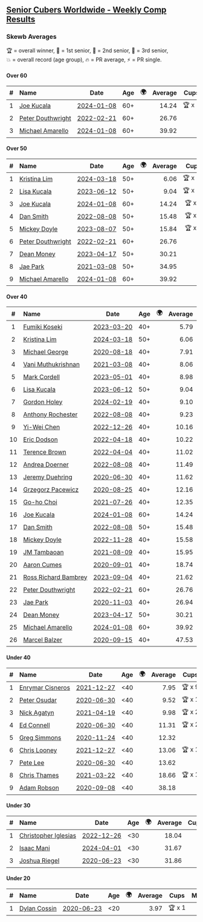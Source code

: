 <style>table {white-space: nowrap;}</style>
<link rel="stylesheet" type="text/css" href="/scw-comp/css/flags.css" />

## [Senior Cubers Worldwide - Weekly Comp Results](/scw-comp/results/)
### Skewb Averages

<span style="white-space: nowrap;">🏆 = overall winner</span>, <span style="white-space: nowrap;">🥇 = 1st senior</span>, <span style="white-space: nowrap;">🥈 = 2nd senior</span>, <span style="white-space: nowrap;">🥉 = 3rd senior</span>, <span style="white-space: nowrap;">💥 = overall record (age group)</span>, <span style="white-space: nowrap;">🔥 = PR average</span>, <span style="white-space: nowrap;">⚡ = PR single</span>.

#### Over 60

| # | Name | Date | Age | 🌍 | Average | Cups | Medals | Achievements | Video |
| :--: | :-- | :--: | :--: | :--: | --: | :--: | :-- | :-- | :-- |
| 1 | [Joe Kucala](../../persons/joe_kucala/skewb.md) | [2024-01-08](../../results/2024-01-08/skewb.md) | 60+ | <i class="flag flag-US" /> | 14.24 | 🏆 x 1 | 🥇 x 1, 🥈 x 1, 🥉 x 13 | 💥 x 5, 🔥 x 4, ⚡ x 5 | [Desktop](https://www.facebook.com/events/400079779140864/permalink/400646769084165) / [Mobile](https://m.facebook.com/events/400079779140864?view=permalink&id=400646769084165) |
| 2 | [Peter Douthwright](../../persons/peter_douthwright/skewb.md) | [2022-02-21](../../results/2022-02-21/skewb.md) | 60+ | <i class="flag flag-CA" /> | 26.76 |  |  | 💥 x 1, 🔥 x 1, ⚡ x 1 | [Desktop](https://www.facebook.com/622712395/videos/pcb.2888932434585988/1362527270930059) / [Mobile](https://m.facebook.com/622712395/videos/pcb.2888932434585988/1362527270930059) |
| 3 | [Michael Amarello](../../persons/michael_amarello/skewb.md) | [2024-01-08](../../results/2024-01-08/skewb.md) | 60+ | <i class="flag flag-US" /> | 39.92 |  |  | 🔥 x 1, ⚡ x 1 | |

#### Over 50

| # | Name | Date | Age | 🌍 | Average | Cups | Medals | Achievements | Video |
| :--: | :-- | :--: | :--: | :--: | --: | :--: | :-- | :-- | :-- |
| 1 | [Kristina Lim](../../persons/kristina_lim/skewb.md) | [2024-03-18](../../results/2024-03-18/skewb.md) | 50+ | <i class="flag flag-US" /> | 6.06 | 🏆 x 16 | 🥇 x 16, 🥉 x 1 | 💥 x 6, 🔥 x 8, ⚡ x 4 | [Desktop](https://www.facebook.com/1045330593/videos/1763457517484742) / [Mobile](https://m.facebook.com/1045330593/videos/1763457517484742) |
| 2 | [Lisa Kucala](../../persons/lisa_kucala/skewb.md) | [2023-06-12](../../results/2023-06-12/skewb.md) | 50+ | <i class="flag flag-US" /> | 9.04 | 🏆 x 10 | 🥇 x 12, 🥈 x 22, 🥉 x 8 | 💥 x 11, 🔥 x 11, ⚡ x 7 | [Desktop](https://www.facebook.com/events/252304080823510/permalink/260332823353969) / [Mobile](https://m.facebook.com/events/252304080823510?view=permalink&id=260332823353969) |
| 3 | [Joe Kucala](../../persons/joe_kucala/skewb.md) | [2024-01-08](../../results/2024-01-08/skewb.md) | 60+ | <i class="flag flag-US" /> | 14.24 | 🏆 x 1 | 🥇 x 1, 🥈 x 1, 🥉 x 13 | 💥 x 5, 🔥 x 4, ⚡ x 5 | [Desktop](https://www.facebook.com/events/400079779140864/permalink/400646769084165) / [Mobile](https://m.facebook.com/events/400079779140864?view=permalink&id=400646769084165) |
| 4 | [Dan Smith](../../persons/dan_smith/skewb.md) | [2022-08-08](../../results/2022-08-08/skewb.md) | 50+ | <i class="flag flag-US" /> | 15.48 | 🏆 x 3 | 🥇 x 3, 🥈 x 5, 🥉 x 4 | 💥 x 1, 🔥 x 6, ⚡ x 3 | [Desktop](https://www.facebook.com/events/1202320373645710/permalink/1204543590090055) / [Mobile](https://m.facebook.com/events/1202320373645710?view=permalink&id=1204543590090055) |
| 5 | [Mickey Doyle](../../persons/mickey_doyle/skewb.md) | [2023-08-07](../../results/2023-08-07/skewb.md) | 50+ | <i class="flag flag-US" /> | 15.84 | 🏆 x 2 | 🥇 x 2, 🥈 x 5, 🥉 x 5 | 🔥 x 8, ⚡ x 6 | [Desktop](https://www.facebook.com/events/666756165039562/permalink/672217807826731) / [Mobile](https://m.facebook.com/events/666756165039562?view=permalink&id=672217807826731) |
| 6 | [Peter Douthwright](../../persons/peter_douthwright/skewb.md) | [2022-02-21](../../results/2022-02-21/skewb.md) | 60+ | <i class="flag flag-CA" /> | 26.76 |  |  | 💥 x 1, 🔥 x 1, ⚡ x 1 | [Desktop](https://www.facebook.com/622712395/videos/pcb.2888932434585988/1362527270930059) / [Mobile](https://m.facebook.com/622712395/videos/pcb.2888932434585988/1362527270930059) |
| 7 | [Dean Money](../../persons/dean_money/skewb.md) | [2023-04-17](../../results/2023-04-17/skewb.md) | 50+ | <i class="flag flag-US" /> | 30.21 |  |  | 🔥 x 2, ⚡ x 2 | [Desktop](https://www.facebook.com/events/238970528738328/permalink/245790304723017) / [Mobile](https://m.facebook.com/events/238970528738328?view=permalink&id=245790304723017) |
| 8 | [Jae Park](../../persons/jae_park/skewb.md) | [2021-03-08](../../results/2021-03-08/skewb.md) | 50+ | <i class="flag flag-US" /> | 34.95 |  | 🥇 x 1, 🥈 x 9 | 💥 x 4, 🔥 x 6, ⚡ x 6 | [Desktop](https://www.facebook.com/events/430030294875923/permalink/436985344180418) / [Mobile](https://m.facebook.com/events/430030294875923?view=permalink&id=436985344180418) |
| 9 | [Michael Amarello](../../persons/michael_amarello/skewb.md) | [2024-01-08](../../results/2024-01-08/skewb.md) | 60+ | <i class="flag flag-US" /> | 39.92 |  |  | 🔥 x 1, ⚡ x 1 | |

#### Over 40

| # | Name | Date | Age | 🌍 | Average | Cups | Medals | Achievements | Video |
| :--: | :-- | :--: | :--: | :--: | --: | :--: | :-- | :-- | :-- |
| 1 | [Fumiki Koseki](../../persons/fumiki_koseki/skewb.md) | [2023-03-20](../../results/2023-03-20/skewb.md) | 40+ | <i class="flag flag-JP" /> | 5.79 | 🏆 x 25 | 🥇 x 25 | 💥 x 7, 🔥 x 7, ⚡ x 4 | [Desktop](https://www.facebook.com/events/171663595723883/permalink/177443195145923) / [Mobile](https://m.facebook.com/events/171663595723883?view=permalink&id=177443195145923) |
| 2 | [Kristina Lim](../../persons/kristina_lim/skewb.md) | [2024-03-18](../../results/2024-03-18/skewb.md) | 50+ | <i class="flag flag-US" /> | 6.06 | 🏆 x 16 | 🥇 x 16, 🥉 x 1 | 💥 x 6, 🔥 x 8, ⚡ x 4 | [Desktop](https://www.facebook.com/1045330593/videos/1763457517484742) / [Mobile](https://m.facebook.com/1045330593/videos/1763457517484742) |
| 3 | [Michael George](../../persons/michael_george/skewb.md) | [2020-08-18](../../results/2020-08-18/skewb.md) | 40+ | <i class="flag flag-GB" /> | 7.91 | 🏆 x 8 | 🥇 x 10 | 💥 x 4, 🔥 x 3, ⚡ x 2 | [Desktop](https://www.facebook.com/michael.george.545/videos/10214193835400177) / [Mobile](https://m.facebook.com/michael.george.545/videos/10214193835400177) |
| 4 | [Vani Muthukrishnan](../../persons/vani_muthukrishnan/skewb.md) | [2021-03-08](../../results/2021-03-08/skewb.md) | 40+ | <i class="flag flag-IN" /> | 8.06 | 🏆 x 2 | 🥇 x 2, 🥈 x 1 | 🔥 x 3, ⚡ x 3 | [Desktop](https://www.facebook.com/events/430030294875923/permalink/435828854296067) / [Mobile](https://m.facebook.com/events/430030294875923?view=permalink&id=435828854296067) |
| 5 | [Mark Cordell](../../persons/mark_cordell/skewb.md) | [2023-05-01](../../results/2023-05-01/skewb.md) | 40+ | <i class="flag flag-US" /> | 8.98 | 🏆 x 5 | 🥇 x 5, 🥈 x 8, 🥉 x 2 | 🔥 x 5, ⚡ x 6 | [Desktop](https://www.facebook.com/events/1407988503335303/permalink/1412365282897625) / [Mobile](https://m.facebook.com/events/1407988503335303?view=permalink&id=1412365282897625) |
| 6 | [Lisa Kucala](../../persons/lisa_kucala/skewb.md) | [2023-06-12](../../results/2023-06-12/skewb.md) | 50+ | <i class="flag flag-US" /> | 9.04 | 🏆 x 10 | 🥇 x 12, 🥈 x 22, 🥉 x 8 | 💥 x 11, 🔥 x 11, ⚡ x 7 | [Desktop](https://www.facebook.com/events/252304080823510/permalink/260332823353969) / [Mobile](https://m.facebook.com/events/252304080823510?view=permalink&id=260332823353969) |
| 7 | [Gordon Holey](../../persons/gordon_holey/skewb.md) | [2024-02-19](../../results/2024-02-19/skewb.md) | 40+ | <i class="flag flag-US" /> | 9.10 | 🏆 x 3 | 🥇 x 3, 🥈 x 6, 🥉 x 3 | 🔥 x 8, ⚡ x 5 | [Desktop](https://www.facebook.com/766997877/videos/783488979878723) / [Mobile](https://m.facebook.com/766997877/videos/783488979878723) |
| 8 | [Anthony Rochester](../../persons/anthony_rochester/skewb.md) | [2022-08-08](../../results/2022-08-08/skewb.md) | 40+ | <i class="flag flag-AU" /> | 9.23 | 🏆 x 3 | 🥇 x 5, 🥈 x 3 | 🔥 x 6, ⚡ x 5 | [Desktop](https://www.facebook.com/events/1202320373645710/permalink/1204742810070133) / [Mobile](https://m.facebook.com/events/1202320373645710?view=permalink&id=1204742810070133) |
| 9 | [Yi-Wei Chen](../../persons/yi_wei_chen/skewb.md) | [2022-12-26](../../results/2022-12-26/skewb.md) | 40+ | <i class="flag flag-TW" /> | 10.16 | 🏆 x 7 | 🥇 x 8, 🥉 x 2 | 🔥 x 4, ⚡ x 4 | [Desktop](https://www.facebook.com/events/1093949927944727/permalink/1099536930719360) / [Mobile](https://m.facebook.com/events/1093949927944727?view=permalink&id=1099536930719360) |
| 10 | [Eric Dodson](../../persons/eric_dodson/skewb.md) | [2022-04-18](../../results/2022-04-18/skewb.md) | 40+ | <i class="flag flag-US" /> | 10.22 | 🏆 x 10 | 🥇 x 12, 🥈 x 2, 🥉 x 1 | 🔥 x 6, ⚡ x 4 | [Desktop](https://www.facebook.com/events/566110581332467/permalink/574335010510024) / [Mobile](https://m.facebook.com/events/566110581332467?view=permalink&id=574335010510024) |
| 11 | [Terence Brown](../../persons/terence_brown/skewb.md) | [2022-04-04](../../results/2022-04-04/skewb.md) | 40+ | <i class="flag flag-NZ" /> | 11.02 |  | 🥈 x 2 | 🔥 x 1, ⚡ x 2 | [Desktop](https://www.facebook.com/events/1171138513621623/permalink/1174670813268393) / [Mobile](https://m.facebook.com/events/1171138513621623?view=permalink&id=1174670813268393) |
| 12 | [Andrea Doerner](../../persons/andrea_doerner/skewb.md) | [2022-08-08](../../results/2022-08-08/skewb.md) | 40+ | <i class="flag flag-DE" /> | 11.49 |  | 🥇 x 1, 🥈 x 1, 🥉 x 1 | 🔥 x 2, ⚡ x 2 | [Desktop](https://www.facebook.com/andrea.doerner.146/videos/1428521347661542) / [Mobile](https://m.facebook.com/andrea.doerner.146/videos/1428521347661542) |
| 13 | [Jeremy Duehring](../../persons/jeremy_duehring/skewb.md) | [2020-06-30](../../results/2020-06-30/skewb.md) | 40+ | <i class="flag flag-US" /> | 11.62 |  | 🥈 x 1 | 🔥 x 1, ⚡ x 1 | [Desktop](https://www.facebook.com/jeremy.duehring/videos/10160203751947846) / [Mobile](https://m.facebook.com/jeremy.duehring/videos/10160203751947846) |
| 14 | [Grzegorz Pacewicz](../../persons/grzegorz_pacewicz/skewb.md) | [2020-08-25](../../results/2020-08-25/skewb.md) | 40+ | <i class="flag flag-PL" /> | 12.16 | 🏆 x 1 | 🥇 x 1 | 🔥 x 1, ⚡ x 1 | [Desktop](https://www.facebook.com/events/335350317875490/permalink/340431677367354) / [Mobile](https://m.facebook.com/events/335350317875490?view=permalink&id=340431677367354) |
| 15 | [Go-ho Choi](../../persons/go_ho_choi/skewb.md) | [2021-07-26](../../results/2021-07-26/skewb.md) | 40+ | <i class="flag flag-KR" /> | 12.35 | 🏆 x 1 | 🥇 x 1 | 🔥 x 1, ⚡ x 1 | [Desktop](https://www.facebook.com/events/5895704557137692/permalink/5963588683682612) / [Mobile](https://m.facebook.com/events/5895704557137692?view=permalink&id=5963588683682612) |
| 16 | [Joe Kucala](../../persons/joe_kucala/skewb.md) | [2024-01-08](../../results/2024-01-08/skewb.md) | 60+ | <i class="flag flag-US" /> | 14.24 | 🏆 x 1 | 🥇 x 1, 🥈 x 1, 🥉 x 13 | 💥 x 5, 🔥 x 4, ⚡ x 5 | [Desktop](https://www.facebook.com/events/400079779140864/permalink/400646769084165) / [Mobile](https://m.facebook.com/events/400079779140864?view=permalink&id=400646769084165) |
| 17 | [Dan Smith](../../persons/dan_smith/skewb.md) | [2022-08-08](../../results/2022-08-08/skewb.md) | 50+ | <i class="flag flag-US" /> | 15.48 | 🏆 x 3 | 🥇 x 3, 🥈 x 5, 🥉 x 4 | 💥 x 1, 🔥 x 6, ⚡ x 3 | [Desktop](https://www.facebook.com/events/1202320373645710/permalink/1204543590090055) / [Mobile](https://m.facebook.com/events/1202320373645710?view=permalink&id=1204543590090055) |
| 18 | [Mickey Doyle](../../persons/mickey_doyle/skewb.md) | [2022-11-28](../../results/2022-11-28/skewb.md) | 40+ | <i class="flag flag-US" /> | 15.58 | 🏆 x 2 | 🥇 x 2, 🥈 x 5, 🥉 x 5 | 🔥 x 8, ⚡ x 6 | [Desktop](https://www.facebook.com/events/1804728823229042/permalink/1815728625462395) / [Mobile](https://m.facebook.com/events/1804728823229042?view=permalink&id=1815728625462395) |
| 19 | [JM Tambaoan](../../persons/jm_tambaoan/skewb.md) | [2021-08-09](../../results/2021-08-09/skewb.md) | 40+ | <i class="flag flag-PH" /> | 15.95 | 🏆 x 4 | 🥇 x 5, 🥈 x 9, 🥉 x 5 | 🔥 x 6, ⚡ x 5 | [Desktop](https://www.facebook.com/events/342027504219422/permalink/350830740005765) / [Mobile](https://m.facebook.com/events/342027504219422?view=permalink&id=350830740005765) |
| 20 | [Aaron Cumes](../../persons/aaron_cumes/skewb.md) | [2020-09-01](../../results/2020-09-01/skewb.md) | 40+ | <i class="flag flag-GB" /> | 18.74 |  | 🥈 x 4 | 🔥 x 4, ⚡ x 2 | [Desktop](https://www.facebook.com/events/2626236590959927/permalink/2627091540874432) / [Mobile](https://m.facebook.com/events/2626236590959927?view=permalink&id=2627091540874432) |
| 21 | [Ross Richard Bambrey](../../persons/ross_richard_bambrey/skewb.md) | [2023-09-04](../../results/2023-09-04/skewb.md) | 40+ | <i class="flag flag-GB" /> | 21.62 |  | 🥉 x 1 | 🔥 x 2, ⚡ x 2 | [Desktop](https://www.facebook.com/536706331/videos/674361374579172) / [Mobile](https://m.facebook.com/536706331/videos/674361374579172) |
| 22 | [Peter Douthwright](../../persons/peter_douthwright/skewb.md) | [2022-02-21](../../results/2022-02-21/skewb.md) | 60+ | <i class="flag flag-CA" /> | 26.76 |  |  | 💥 x 1, 🔥 x 1, ⚡ x 1 | [Desktop](https://www.facebook.com/622712395/videos/pcb.2888932434585988/1362527270930059) / [Mobile](https://m.facebook.com/622712395/videos/pcb.2888932434585988/1362527270930059) |
| 23 | [Jae Park](../../persons/jae_park/skewb.md) | [2020-11-03](../../results/2020-11-03/skewb.md) | 40+ | <i class="flag flag-US" /> | 26.94 |  | 🥇 x 1, 🥈 x 9 | 💥 x 4, 🔥 x 6, ⚡ x 6 | [Desktop](https://www.facebook.com/events/406412140373592/permalink/407131340301672) / [Mobile](https://m.facebook.com/events/406412140373592?view=permalink&id=407131340301672) |
| 24 | [Dean Money](../../persons/dean_money/skewb.md) | [2023-04-17](../../results/2023-04-17/skewb.md) | 50+ | <i class="flag flag-US" /> | 30.21 |  |  | 🔥 x 2, ⚡ x 2 | [Desktop](https://www.facebook.com/events/238970528738328/permalink/245790304723017) / [Mobile](https://m.facebook.com/events/238970528738328?view=permalink&id=245790304723017) |
| 25 | [Michael Amarello](../../persons/michael_amarello/skewb.md) | [2024-01-08](../../results/2024-01-08/skewb.md) | 60+ | <i class="flag flag-US" /> | 39.92 |  |  | 🔥 x 1, ⚡ x 1 | |
| 26 | [Marcel Balzer](../../persons/marcel_balzer/skewb.md) | [2020-09-15](../../results/2020-09-15/skewb.md) | 40+ | <i class="flag flag-DE" /> | 47.53 |  | 🥈 x 2, 🥉 x 1 | 🔥 x 3, ⚡ x 1 | [Desktop](https://www.facebook.com/marcel.balzer.9216/videos/10160430464117516) / [Mobile](https://m.facebook.com/marcel.balzer.9216/videos/10160430464117516) |

#### Under 40

| # | Name | Date | Age | 🌍 | Average | Cups | Medals | Achievements | Video |
| :--: | :-- | :--: | :--: | :--: | --: | :--: | :-- | :-- | :-- |
| 1 | [Enrymar Cisneros](../../persons/enrymar_cisneros/skewb.md) | [2021-12-27](../../results/2021-12-27/skewb.md) | <40 | <i class="flag flag-VE" /> | 7.95 | 🏆 x 9 |  | 🔥 x 3, ⚡ x 5 | [Desktop](https://www.facebook.com/events/1083505512394794/permalink/1091524834926195) / [Mobile](https://m.facebook.com/events/1083505512394794?view=permalink&id=1091524834926195) |
| 2 | [Peter Osudar](../../persons/peter_osudar/skewb.md) | [2020-06-30](../../results/2020-06-30/skewb.md) | <40 | <i class="flag flag-CA" /> | 9.52 | 🏆 x 1 |  | 🔥 x 1, ⚡ x 1 | [Desktop](https://www.facebook.com/events/1716512181834525/permalink/1716706685148408) / [Mobile](https://m.facebook.com/events/1716512181834525?view=permalink&id=1716706685148408) |
| 3 | [Nick Agatyn](../../persons/nick_agatyn/skewb.md) | [2021-04-19](../../results/2021-04-19/skewb.md) | <40 | <i class="flag flag-AU" /> | 9.98 | 🏆 x 2 |  | 🔥 x 3, ⚡ x 3 | [Desktop](https://www.facebook.com/757743227/videos/10161208448793228) / [Mobile](https://m.facebook.com/757743227/videos/10161208448793228) |
| 4 | [Ed Connell](../../persons/ed_connell/skewb.md) | [2020-06-30](../../results/2020-06-30/skewb.md) | <40 | <i class="flag flag-IE" /> | 11.31 | 🏆 x 2 |  | 🔥 x 3, ⚡ x 3 | [Desktop](https://www.facebook.com/events/1716512181834525/permalink/1720525514766525) / [Mobile](https://m.facebook.com/events/1716512181834525?view=permalink&id=1720525514766525) |
| 5 | [Greg Simmons](../../persons/greg_simmons/skewb.md) | [2020-11-24](../../results/2020-11-24/skewb.md) | <40 | <i class="flag flag-GB" /> | 12.32 |  |  | 🔥 x 1, ⚡ x 1 | [Desktop](https://www.facebook.com/events/422848532078775/permalink/426964571667171) / [Mobile](https://m.facebook.com/events/422848532078775?view=permalink&id=426964571667171) |
| 6 | [Chris Looney](../../persons/chris_looney/skewb.md) | [2021-12-27](../../results/2021-12-27/skewb.md) | <40 | <i class="flag flag-US" /> | 13.06 | 🏆 x 1 |  | 🔥 x 2, ⚡ x 2 | [Desktop](https://www.facebook.com/chris.looney/videos/215359907349421) / [Mobile](https://m.facebook.com/chris.looney/videos/215359907349421) |
| 7 | [Pete Lee](../../persons/pete_lee/skewb.md) | [2020-06-30](../../results/2020-06-30/skewb.md) | <40 | <i class="flag flag-GB" /> | 13.62 |  |  | 🔥 x 2, ⚡ x 3 | [Desktop](https://www.facebook.com/events/1716512181834525/permalink/1720808974738179) / [Mobile](https://m.facebook.com/events/1716512181834525?view=permalink&id=1720808974738179) |
| 8 | [Chris Thames](../../persons/chris_thames/skewb.md) | [2021-03-22](../../results/2021-03-22/skewb.md) | <40 | <i class="flag flag-US" /> | 18.66 | 🏆 x 1 |  | 🔥 x 4, ⚡ x 2 | [Desktop](https://www.facebook.com/events/893368394782856/permalink/900786374041058) / [Mobile](https://m.facebook.com/events/893368394782856?view=permalink&id=900786374041058) |
| 9 | [Adam Robson](../../persons/adam_robson/skewb.md) | [2020-09-08](../../results/2020-09-08/skewb.md) | <40 | <i class="flag flag-GB" /> | 38.18 |  |  | 🔥 x 1, ⚡ x 1 | [Desktop](https://www.facebook.com/100005428097972/videos/1461191737405082) / [Mobile](https://m.facebook.com/100005428097972/videos/1461191737405082) |

#### Under 30

| # | Name | Date | Age | 🌍 | Average | Cups | Medals | Achievements | Video |
| :--: | :-- | :--: | :--: | :--: | --: | :--: | :-- | :-- | :-- |
| 1 | [Christopher Iglesias](../../persons/christopher_iglesias/skewb.md) | [2022-12-26](../../results/2022-12-26/skewb.md) | <30 | <i class="flag flag-US" /> | 18.04 |  |  | 🔥 x 2, ⚡ x 2 | [Desktop](https://www.facebook.com/events/1093949927944727/permalink/1098174637522256) / [Mobile](https://m.facebook.com/events/1093949927944727?view=permalink&id=1098174637522256) |
| 2 | [Isaac Mani](../../persons/isaac_mani/skewb.md) | [2024-04-01](../../results/2024-04-01/skewb.md) | <30 | | 31.67 |  |  | 🔥 x 1, ⚡ x 1 | [Desktop](https://www.facebook.com/events/405769728858313/permalink/410113218423964) / [Mobile](https://m.facebook.com/events/405769728858313?view=permalink&id=410113218423964) |
| 3 | [Joshua Riegel](../../persons/joshua_riegel/skewb.md) | [2020-06-23](../../results/2020-06-23/skewb.md) | <30 | <i class="flag flag-US" /> | 31.86 |  |  | 🔥 x 1, ⚡ x 1 | [Desktop](https://www.facebook.com/events/1618516681636159/permalink/1623941544427006) / [Mobile](https://m.facebook.com/events/1618516681636159?view=permalink&id=1623941544427006) |

#### Under 20

| # | Name | Date | Age | 🌍 | Average | Cups | Medals | Achievements | Video |
| :--: | :-- | :--: | :--: | :--: | --: | :--: | :-- | :-- | :-- |
| 1 | [Dylan Cossin](../../persons/dylan_cossin/skewb.md) | [2020-06-23](../../results/2020-06-23/skewb.md) | <20 | <i class="flag flag-US" /> | 3.97 | 🏆 x 1 |  | 💥 x 1, 🔥 x 1, ⚡ x 1 | [Desktop](https://www.facebook.com/dylan.andrew1/videos/3097967856954645) / [Mobile](https://m.facebook.com/dylan.andrew1/videos/3097967856954645) |


<!-- Global site tag (gtag.js) - Google Analytics -->
<script async src="https://www.googletagmanager.com/gtag/js?id=UA-86348435-3"></script>
<script>window.dataLayer = window.dataLayer || []; function gtag() {dataLayer.push(arguments);} gtag('js', new Date()); gtag('config', 'UA-86348435-3');</script>

